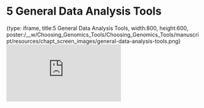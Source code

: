 # 5 General Data Analysis Tools
 
{type: iframe, title:5 General Data Analysis Tools, width:800, height:600, poster:/__w/Choosing_Genomics_Tools/Choosing_Genomics_Tools/manuscript/resources/chapt_screen_images/general-data-analysis-tools.png}
![](https://hutchdatascience.org/Choosing_Genomics_Tools/general-data-analysis-tools.html)
 

 
